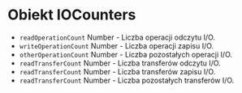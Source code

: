 # Obiekt IOCounters

* `readOperationCount` Number - Liczba operacji odczytu I/O.
* `writeOperationCount` Number - Liczba operacji zapisu I/O.
* `otherOperationCount` Number - Liczba pozostałych operacji I/O.
* `readTransferCount` Number - Liczba transferów odczytu I/O.
* `readTransferCount` Number - Liczba transferów zapisu I/O.
* `readTransferCount` Number - Liczba pozostałych transferów I/O.